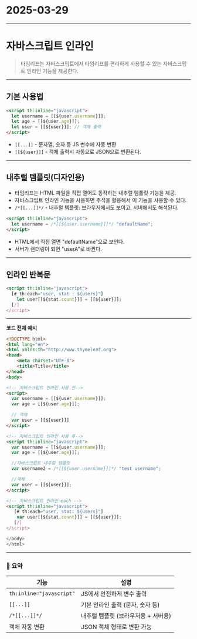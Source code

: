 # 2025-03-29
---

# 자바스크립트 인라인
> 타임리프는 자바스크립트에서 타임리프를 편리하게 사용할 수 있는 자바스크립트 인라인 기능을 제공한다. 

---

## 기본 사용법

```html
<script th:inline="javascript">
  let username = [[${user.username}]];
  let age = [[${user.age}]];
  let user = [[${user}]]; // 객체 출력 
</script>
```

- `[[...]]` - 문자열, 숫자 등 JS 변수에 자동 변환
- `[[${user}]]` -  객체 출력시 자동으로 JSON으로 변환된다. 
--- 

## 내추럴 템플릿(디자인용)
- 타임리프는 HTML 파일을 직접 열어도 동작하는 내추럴 템플릿 기능을 제공. 
- 자바스크립트 인라인 기능을 사용하면 주석을 활용해서 이 기능을 사용할 수 있다. 
- `/*[[...]]*/` - 내추럴 템플릿: 브라우저에서도 보이고, 서버에서도 해석된다.

```html
<script th:inline="javascript">
  let username = /*[[${user.username}]]*/ "defaultName";
</script>
```
- HTML에서 직접 열면 "defaultName"으로 보인다.
- 서버가 렌더링이 되면 "userA"로 바뀐다.

--- 

## 인라인 반복문
```html
<script th:inline="javascript">
  [# th:each="user, stat : ${users}"]
    let user[[${stat.count}]] = [[${user}]];
  [/]
</script>
```

---

**코드 전체 예시**
```html
<!DOCTYPE html>
<html lang="en">
<html xmlns:th="http://www.thymeleaf.org">
<head>
    <meta charset="UTF-8">
    <title>Title</title>
</head>
<body>

<!-- 자바스크립트 인라인 사용 전-->
<script>
  var username = [[${user.username}]];
  var age = [[${user.age}]];

  // 객체
  var user = [[${user}]]
</script>

<!-- 자바스크립트 인라인 사용 후-->
<script th:inline="javascript">
  var username = [[${user.username}]];
  var age = [[${user.age}]];

  //자바스크립트 내추럴 템플릿
  var username2 = /*[[${user.username}]]*/ "test username";

  //객체
  var user = [[${user}]];
</script>

<!-- 자바스크립트 인라인 each -->
<script th:inline="javascript">
   [# th:each="user, stat: ${users}"]
    var user[[${stat.count}]] = [[${user}]];
   [/]
</script>

</body>
</html>
```
--- 

### 📌 요약

| 기능                     | 설명                                   |
|--------------------------|----------------------------------------|
| `th:inline="javascript"` | JS에서 안전하게 변수 출력               |
| `[[...]]`                | 기본 인라인 출력 (문자, 숫자 등)       |
| `/*[[...]]*/`            | 내추럴 템플릿 (브라우저용 + 서버용)    |
| 객체 자동 변환           | JSON 객체 형태로 변환 가능              |